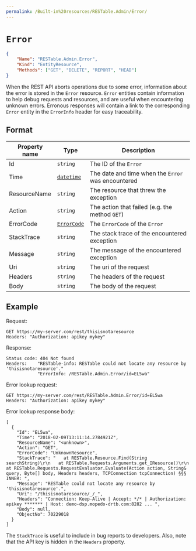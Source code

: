 ```yaml
---
permalink: /Built-in%20resources/RESTable.Admin/Error/
---
```


# `Error`

```json
{
    "Name": "RESTable.Admin.Error",
    "Kind": "EntityResource",
    "Methods": ["GET", "DELETE", "REPORT", "HEAD"]
}
```

When the REST API aborts operations due to some error, information about the error is stored in the `Error` resource. `Error` entities contain information to help debug requests and resources, and are useful when encountering unknown errors. Erronous responses will contain a link to the corresponding `Error` entity in the `ErrorInfo` header for easy traceability.

## Format

Property name | Type                         | Description
------------- | ---------------------------- | --------------------------------------------------
Id            | `string`                     | The ID of the `Error`
Time          | [`datetime`](../../Datetime) | The date and time when the `Error` was encountered
ResourceName  | `string`                     | The resource that threw the exception
Action        | `string`                     | The action that failed (e.g. the method `GET`)
ErrorCode     | [`ErrorCode`](../ErrorCode)  | The `ErrorCode` of the `Error`
StackTrace    | `string`                     | The stack trace of the encountered exception
Message       | `string`                     | The message of the encountered exception
Uri           | `string`                     | The uri of the request
Headers       | `string`                     | The headers of the request
Body          | `string`                     | The body of the request

## Example

Request:

```
GET https://my-server.com/rest/thisisnotaresource
Headers: "Authorization: apikey mykey"
```

Response:

```
Status code: 404 Not found
Headers:    "RESTable-info: RESTable could not locate any resource by 'thisisnotaresource'."
            "ErrorInfo: /RESTable.Admin.Error/id=EL5wa"
```

Error lookup request:

```
GET https://my-server.com/rest/RESTable.Admin.Error/id=EL5wa
Headers: "Authorization: apikey mykey"
```

Error lookup response body:

```
[
  {
    "Id": "EL5wa",
    "Time": "2018-02-09T13:11:14.2784921Z",
    "ResourceName": "<unknown>",
    "Action": "GET",
    "ErrorCode": "UnknownResource",
    "StackTrace": "   at RESTable.Resource.Find(String searchString)\r\n   at RESTable.Requests.Arguments.get_IResource()\r\n   at RESTable.Requests.RequestEvaluator.Evaluate(Action action, String& query, Byte[] body, Headers headers, TCPConnection tcpConnection) §§§ INNER: ",
    "Message": "RESTable could not locate any resource by 'thisisnotaresource'.",
    "Uri": "/thisisnotaresource/_/_",
    "Headers": "Connection: Keep-Alive | Accept: */* | Authorization: apikey ******* | Host: demo-dsp.mopedo-drtb.com:8282 ... ",
    "Body": null,
    "ObjectNo": 70229018
  }
]
```

The `StackTrace` is useful to include in bug reports to developers. Also, note that the API key is hidden in the `Headers` property.
